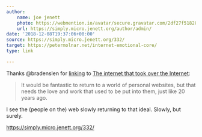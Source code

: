 ```yaml
---
author:
    name: joe jenett
    photo: https://webmention.io/avatar/secure.gravatar.com/2df27f5182872344e9bc02e0a6c08428ed058fda464ada95d63c344ee774bfcd.png
    url: https://simply.micro.jenett.org/author/admin/
date: '2018-12-08T19:37:06+00:00'
source: https://simply.micro.jenett.org/332/
target: https://petermolnar.net/internet-emotional-core/
type: link

---
```


<p>Thanks @bradenslen for <a title="Indieseek.xyz" href="https://indieseek.xyz/2018/11/16/bookmark-the-internet-that-took-over-the-internet/">linking</a> to <a title="The internet that took over the Internet" href="https://petermolnar.net/internet-emotional-core/">The internet that took over the Internet</a>:</p><blockquote><p>It would be fantastic to return to a world of personal websites, but that needs the love and work that used to be put into them, just like 20 years ago.</p></blockquote><p>I see the (people on the) web slowly returning to that ideal. Slowly, but surely.</p><p><a href="https://simply.micro.jenett.org/332/">https://simply.micro.jenett.org/332/</a></p>
